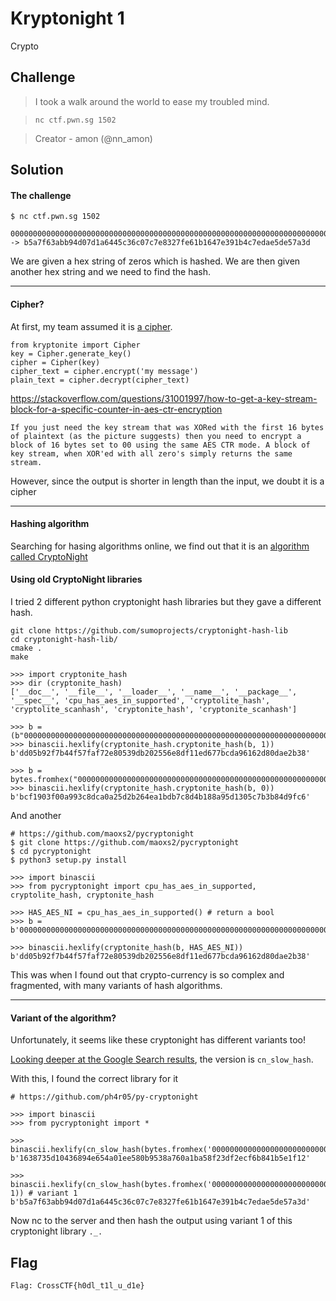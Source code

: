# Kryptonight 1
Crypto

## Challenge 
> I took a walk around the world to ease my troubled mind.

> `nc ctf.pwn.sg 1502`

> Creator - amon (@nn_amon)

## Solution

#### The challenge

	$ nc ctf.pwn.sg 1502

	00000000000000000000000000000000000000000000000000000000000000000000000000000000000000 -> b5a7f63abb94d07d1a6445c36c07c7e8327fe61b1647e391b4c7edae5de57a3d
	
We are given a hex string of zeros which is hashed.
We are then given another hex string and we need to find the hash.


---

#### Cipher?

At first, my team assumed it is [a cipher](https://github.com/gilsho/kryptonite/blob/master/README.md
).

	from kryptonite import Cipher
	key = Cipher.generate_key()
	cipher = Cipher(key)
	cipher_text = cipher.encrypt('my message')
	plain_text = cipher.decrypt(cipher_text)

https://stackoverflow.com/questions/31001997/how-to-get-a-key-stream-block-for-a-specific-counter-in-aes-ctr-encryption

	If you just need the key stream that was XORed with the first 16 bytes of plaintext (as the picture suggests) then you need to encrypt a block of 16 bytes set to 00 using the same AES CTR mode. A block of key stream, when XOR'ed with all zero's simply returns the same stream.


However, since the output is shorter in length than the input, we doubt it is a cipher

---

#### Hashing algorithm

Searching for hasing algorithms online, we find out that it is an [algorithm called CryptoNight](https://www.google.com.sg/search?client=opera&q="b5a7f63abb94d07d1a6445c36c07c7e8327fe61b1647e391b4c7edae5de57a3d"&sourceid=opera&ie=UTF-8&oe=UTF-8)

#### Using old CryptoNight libraries

I tried 2 different python cryptonight hash libraries but they gave a different hash.

	git clone https://github.com/sumoprojects/cryptonight-hash-lib
	cd cryptonight-hash-lib/
	cmake .
	make

	>>> import cryptonite_hash
	>>> dir (cryptonite_hash)
	['__doc__', '__file__', '__loader__', '__name__', '__package__', '__spec__', 'cpu_has_aes_in_supported', 'cryptolite_hash', 'cryptolite_scanhash', 'cryptonite_hash', 'cryptonite_scanhash']

	>>> b = (b"00000000000000000000000000000000000000000000000000000000000000000000000000000000000000")
	>>> binascii.hexlify(cryptonite_hash.cryptonite_hash(b, 1))
	b'dd05b92f7b44f57faf72e80539db202556e8df11ed677bcda96162d80dae2b38'
	
	>>> b = bytes.fromhex("000000000000000000000000000000000000000000000000000000000000000000000000")
	>>> binascii.hexlify(cryptonite_hash.cryptonite_hash(b, 0))
	b'bcf1903f00a993c8dca0a25d2b264ea1bdb7c8d4b188a95d1305c7b3b84d9fc6'

And another
	
	# https://github.com/maoxs2/pycryptonight
	$ git clone https://github.com/maoxs2/pycryptonight
	$ cd pycryptonight
	$ python3 setup.py install

	>>> import binascii
	>>> from pycryptonight import cpu_has_aes_in_supported, cryptolite_hash, cryptonite_hash

	>>> HAS_AES_NI = cpu_has_aes_in_supported() # return a bool
	>>> b = b'00000000000000000000000000000000000000000000000000000000000000000000000000000000000000'

	>>> binascii.hexlify(cryptonite_hash(b, HAS_AES_NI))
	b'dd05b92f7b44f57faf72e80539db202556e8df11ed677bcda96162d80dae2b38'

This was when I found out that crypto-currency is so complex and fragmented, with many variants of hash algorithms.

---

#### Variant of the algorithm?

Unfortunately, it seems like these cryptonight has different variants too!

[Looking deeper at the Google Search results](https://www.google.com.sg/search?client=opera&q="b5a7f63abb94d07d1a6445c36c07c7e8327fe61b1647e391b4c7edae5de57a3d"&sourceid=opera&ie=UTF-8&oe=UTF-8
), the version is `cn_slow_hash`.

With this, I found the correct library for it

	# https://github.com/ph4r05/py-cryptonight

	>>> import binascii
	>>> from pycryptonight import *
	
	>>> binascii.hexlify(cn_slow_hash(bytes.fromhex('00000000000000000000000000000000000000000000000000000000000000000000000000000000000000')))
	b'1638735d10436894e654a01ee580b9538a760a1ba58f23df2ecf6b841b5e1f12'
	
	>>> binascii.hexlify(cn_slow_hash(bytes.fromhex('00000000000000000000000000000000000000000000000000000000000000000000000000000000000000'), 1)) # variant 1
	b'b5a7f63abb94d07d1a6445c36c07c7e8327fe61b1647e391b4c7edae5de57a3d'

Now nc to the server and then hash the output using variant 1 of this cryptonight library `._.`

## Flag

	Flag: CrossCTF{h0dl_t1l_u_d1e}
